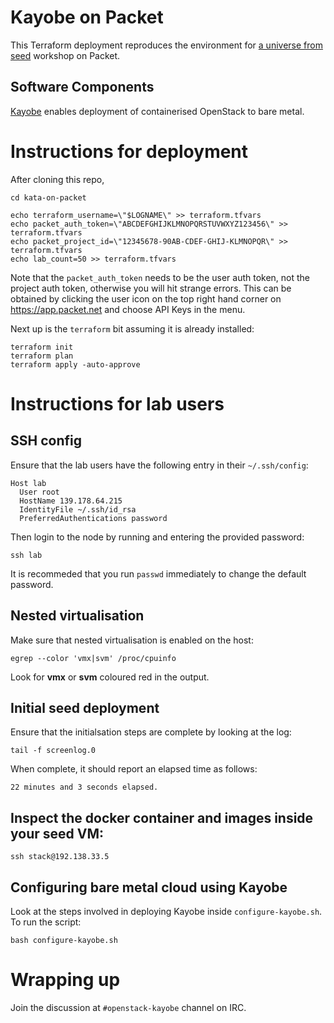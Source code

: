 # Kayobe on Packet

This Terraform deployment reproduces the environment for [a universe from
seed](https://github.com/stackhpc/a-universe-from-nothing) workshop on Packet.

## Software Components

[Kayobe](https://kayobe.readthedocs.io/) enables deployment of containerised
OpenStack to bare metal.

# Instructions for deployment

After cloning this repo,

    cd kata-on-packet    
    
    echo terraform_username=\"$LOGNAME\" >> terraform.tfvars
    echo packet_auth_token=\"ABCDEFGHIJKLMNOPQRSTUVWXYZ123456\" >> terraform.tfvars
    echo packet_project_id=\"12345678-90AB-CDEF-GHIJ-KLMNOPQR\" >> terraform.tfvars
    echo lab_count=50 >> terraform.tfvars

Note that the `packet_auth_token` needs to be the user auth token, not the
project auth token, otherwise you will hit strange errors. This can be
obtained by clicking the user icon on the top right hand corner on
https://app.packet.net and choose API Keys in the menu.

Next up is the `terraform` bit assuming it is already installed:

    terraform init
    terraform plan
    terraform apply -auto-approve

# Instructions for lab users

## SSH config

Ensure that the lab users have the following entry in their `~/.ssh/config`:

    Host lab
      User root
      HostName 139.178.64.215
      IdentityFile ~/.ssh/id_rsa
      PreferredAuthentications password

Then login to the node by running and entering the provided password:

    ssh lab

It is recommeded that you run `passwd` immediately to change the default password.

## Nested virtualisation

Make sure that nested virtualisation is enabled on the host:

    egrep --color 'vmx|svm' /proc/cpuinfo

Look for **vmx** or **svm** coloured red in the output.

## Initial seed deployment

Ensure that the initialsation steps are complete by looking at the log:

    tail -f screenlog.0

When complete, it should report an elapsed time as follows:

    22 minutes and 3 seconds elapsed.

## Inspect the docker container and images inside your seed VM:

    ssh stack@192.138.33.5

## Configuring bare metal cloud using Kayobe

Look at the steps involved in deploying Kayobe inside `configure-kayobe.sh`. To
run the script:

    bash configure-kayobe.sh

# Wrapping up

Join the discussion at `#openstack-kayobe` channel on IRC.
